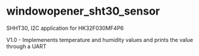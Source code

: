 # windowopener_sht30_sensor

SHHT30, I2C application for HK32F030MF4P6

V1.0 - Implemenents temperature and humidity values and prints the value through a UART